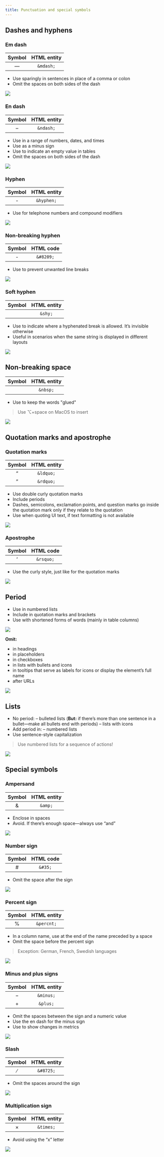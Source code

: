```yaml
---
title: Punctuation and special symbols
---
```


## Dashes and hyphens

### Em dash

| Symbol       | HTML entity        |
| :----------: | :----------------: |
| &mdash;      | `&mdash;`          |

* Use sparingly in sentences in place of a comma or colon
* Omit the spaces on both sides of the dash

![](/content/punctuation/static/emdash.jpg)

### En dash

| Symbol       | HTML entity        |
| :----------: | :----------------: |
| &ndash;      | `&ndash;`          |

* Use in a range of numbers, dates, and times
* Use as a minus sign
* Use to indicate an empty value in tables
* Omit the spaces on both sides of the dash

![](/content/punctuation/static/endash.jpg)

### Hyphen

| Symbol       | HTML entity   |
| :----------: | :-----------: |
| -            | `&hyphen;`    |

* Use for telephone numbers and compound modifiers

![](/content/punctuation/static/hyphen.jpg)

### Non-breaking hyphen

| Symbol       | HTML code          |
| :----------: | :----------------: |
| &#8209;      | `&#8209;`          |

* Use to prevent unwanted line breaks

![](/content/punctuation/static/nbhyphen.jpg)

### Soft hyphen

| Symbol       | HTML entity        |
| :----------: | :----------------: |
| &shy;        | `&shy;`            |

* Use to indicate where a hyphenated break is allowed. It’s invisible otherwise
* Useful in scenarios when the same string is displayed in different layouts 

![](/content/punctuation/static/softhyphen.jpg)

## Non-breaking space

| Symbol       | HTML entity        |
| :----------: | :----------------: |
| &nbsp;       | `&nbsp;`           |

* Use to keep the words "glued"
> Use ⌥+space on MacOS to insert

![](/content/punctuation/static/nbsp.jpg)


## Quotation marks and apostrophe

### Quotation marks

| Symbol       | HTML entity        |
| :----------: | :----------------: |
| &ldquo;      | `&ldquo;`          |
| &rdquo;      | `&rdquo;`          |

* Use double curly quotation marks
* Include periods
* Dashes, semicolons, exclamation points, and question marks go inside the quotation mark only if they relate to the quotation
* Use when quoting UI text, if text formatting is not available

![](/content/punctuation/static/quotationmarks.jpg)

### Apostrophe

| Symbol       | HTML code          |
| :----------: | :----------------: |
| &rsquo;      | `&rsquo;`          |

* Use the curly style, just like for the quotation marks

![](/content/punctuation/static/apostrophe.jpg)


## Period

* Use in numbered lists
* Include in quotation marks and brackets
* Use with shortened forms of words (mainly in table columns)

![](/content/punctuation/static/period.jpg)

**Omit:**
* in headings
* in placeholders
* in checkboxes
* in lists with bullets and icons
* in tooltips that serve as labels for icons or display the element’s full name
* after URLs

![](/content/punctuation/static/noperiod.jpg)


## Lists

* No period:
– bulleted lists (**But:** if there’s more than one sentence in a bullet—make all bullets end with periods)
– lists with icons
* Add period in:
– numbered lists
* Use sentence-style capitalization
> Use numbered lists for a sequence of actions!

![](/content/punctuation/static/list.jpg)


## Special symbols

### Ampersand

| Symbol       | HTML entity        |
| :----------: | :----------------: |
| &amp;        | `&amp;`            |

* Enclose in spaces
* Avoid. If there’s enough space—always use “and”

![](/content/punctuation/static/ampersand.jpg)

### Number sign

| Symbol       | HTML code          |
| :----------: | :----------------: |
| &#35;        | `&#35;`            |

* Omit the space after the sign

![](/content/punctuation/static/number.jpg)

### Percent sign

| Symbol       | HTML entity        |
| :----------: | :----------------: |
| &percnt;     | `&percnt;`         |

* In a column name, use at the end of the name preceded by a space
* Omit the space before the percent sign
> Exception: German, French, Swedish languages

![](/content/punctuation/static/percent.jpg)

### Minus and plus signs

| Symbol       | HTML entity        |
| :----------: | :----------------: |
| &minus;      | `&minus;`          |
| &plus;       | `&plus;`           |

* Omit the spaces between the sign and a numeric value
* Use the en dash for the minus sign
* Use to show changes in metrics

![](/content/punctuation/static/minusplus.jpg)

### Slash

| Symbol       | HTML entity        |
| :----------: | :----------------: |
| &#8725;      | `&#8725;`          |

* Omit the spaces around the sign

![](/content/punctuation/static/slash.jpg)

### Multiplication sign

| Symbol       | HTML entity        |
| :----------: | :----------------: |
| &times;      | `&times;`          |

* Avoid using the “x” letter

![](/content/punctuation/static/apostrophe.jpg)
